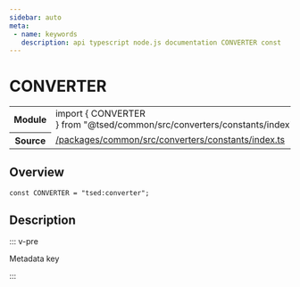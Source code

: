 ```yaml
---
sidebar: auto
meta:
 - name: keywords
   description: api typescript node.js documentation CONVERTER const
---
```

# CONVERTER <Badge text="Constant" type="const"/>
<!-- Summary -->
<section class="symbol-info"><table class="is-full-width"><tbody><tr><th>Module</th><td><div class="lang-typescript"><span class="token keyword">import</span> { CONVERTER }&nbsp;<span class="token keyword">from</span>&nbsp;<span class="token string">"@tsed/common/src/converters/constants/index"</span></div></td></tr><tr><th>Source</th><td><a href="https://github.com/TypedProject/ts-express-decorators/blob/v5.2.5/packages/common/src/converters/constants/index.ts#L0-L0">/packages/common/src/converters/constants/index.ts</a></td></tr></tbody></table></section>

<!-- Overview -->
## Overview


<pre><code class="typescript-lang "><span class="token keyword">const</span> CONVERTER<span class="token punctuation"> = </span>"tsed<span class="token punctuation">:</span>converter"<span class="token punctuation">;</span></code></pre>



<!-- Description -->
## Description

::: v-pre

Metadata key

:::